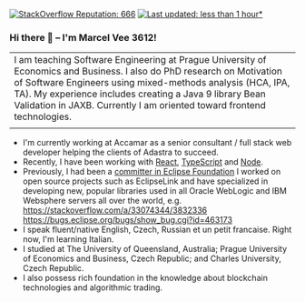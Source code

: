 [![StackOverflow Reputation: 666](https://img.shields.io/badge/StackOverflow-666-F27F33?logo=stackoverflow)](https://stackoverflow.com/users/3832336/marcelv3612) [![Last updated: less than 1 hour*](https://img.shields.io/badge/last%20updated-less%20than%201%20hour*-green)](https://github.com/marcelv3612/marcelv3612/actions)

### Hi there 👋 –  I'm Marcel Vee 3612!

|  |
| --- 
| I am teaching Software Engineering at Prague University of Economics and Business. I also do PhD research on Motivation of Software Engineers using mixed-methods analysis (HCA, IPA, TA). My experience includes creating a Java 9 library Bean Validation in JAXB. Currently I am oriented toward frontend technologies.
|  |

- I'm currently working at Accamar as a senior consultant / full stack web developer helping the clients of Adastra to succeed.
- Recently, I have been working with [React](https://reactjs.org/), [TypeScript](https://www.typescriptlang.org/) and [Node](https://nodejs.org/).
- Previously, I had been a [committer in Eclipse Foundation](https://projects.eclipse.org/content/marcel-valovy-committer-eclipselink-project) I worked on open source projects such as EclipseLink and have specialized in developing new, popular libraries used in all Oracle WebLogic and IBM Websphere servers all over the world, e.g. https://stackoverflow.com/a/33074344/3832336 https://bugs.eclipse.org/bugs/show_bug.cgi?id=463173 
- I speak fluent/native English, Czech, Russian et un petit francaise. Right now, I'm learning Italian.
- I studied at The University of Queensland, Australia; Prague University of Economics and Business, Czech Republic; and Charles University, Czech Republic.
- I also possess rich foundation in the knowledge about blockchain technologies and algorithmic trading.

<!--
**marcelv3612/marcelv3612** is a ✨ _special_ ✨ repository because its `README.md` (this file) appears on your GitHub profile.

Here are some ideas to get you started:

- Recently, I have been working with [React](https://reactjs.org/), [TypeScript](https://www.typescriptlang.org/) and [Node](https://nodejs.org/). You can [read more about my full experience here](https://github.com/rmariuzzo/rmariuzzo/blob/master/EXPERIENCE.md).

- 🔭 I’m currently working on ...
- 🌱 I’m currently learning ...
- 👯 I’m looking to collaborate on ...
- 🤔 I’m looking for help with ...
- 💬 Ask me about ...
- 📫 How to reach me: ...
- 😄 Pronouns: ...
- ⚡ Fun fact: ...
-->
